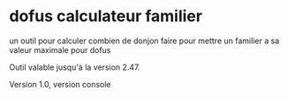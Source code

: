 # dofus calculateur familier
un outil pour calculer combien de donjon faire pour mettre un familier a sa valeur maximale pour dofus

Outil valable jusqu'à la version 2.47.

Version 1.0, version console
